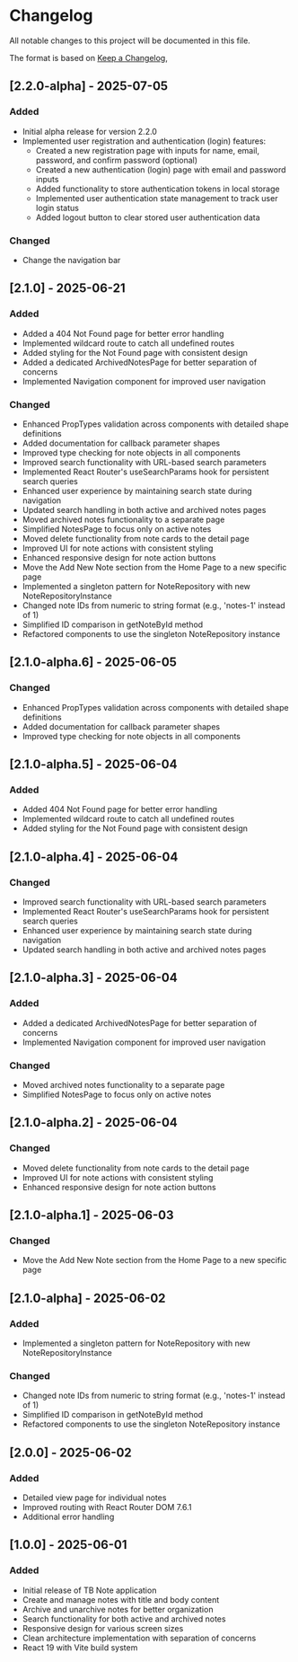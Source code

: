 # Changelog

All notable changes to this project will be documented in this file.

The format is based on [Keep a Changelog](https://keepachangelog.com/en/1.0.0/),

## [2.2.0-alpha] - 2025-07-05

### Added

- Initial alpha release for version 2.2.0
- Implemented user registration and authentication (login) features:
  - Created a new registration page with inputs for name, email, password, and confirm password (optional)
  - Created a new authentication (login) page with email and password inputs
  - Added functionality to store authentication tokens in local storage
  - Implemented user authentication state management to track user login status
  - Added logout button to clear stored user authentication data

### Changed

- Change the navigation bar

## [2.1.0] - 2025-06-21

### Added

- Added a 404 Not Found page for better error handling
- Implemented wildcard route to catch all undefined routes
- Added styling for the Not Found page with consistent design
- Added a dedicated ArchivedNotesPage for better separation of concerns
- Implemented Navigation component for improved user navigation

### Changed

- Enhanced PropTypes validation across components with detailed shape definitions
- Added documentation for callback parameter shapes
- Improved type checking for note objects in all components
- Improved search functionality with URL-based search parameters
- Implemented React Router's useSearchParams hook for persistent search queries
- Enhanced user experience by maintaining search state during navigation
- Updated search handling in both active and archived notes pages
- Moved archived notes functionality to a separate page
- Simplified NotesPage to focus only on active notes
- Moved delete functionality from note cards to the detail page
- Improved UI for note actions with consistent styling
- Enhanced responsive design for note action buttons
- Move the Add New Note section from the Home Page to a new specific page
- Implemented a singleton pattern for NoteRepository with new NoteRepositoryInstance
- Changed note IDs from numeric to string format (e.g., 'notes-1' instead of 1)
- Simplified ID comparison in getNoteById method
- Refactored components to use the singleton NoteRepository instance

## [2.1.0-alpha.6] - 2025-06-05

### Changed

- Enhanced PropTypes validation across components with detailed shape definitions
- Added documentation for callback parameter shapes
- Improved type checking for note objects in all components

## [2.1.0-alpha.5] - 2025-06-04

### Added

- Added 404 Not Found page for better error handling
- Implemented wildcard route to catch all undefined routes
- Added styling for the Not Found page with consistent design

## [2.1.0-alpha.4] - 2025-06-04

### Changed

- Improved search functionality with URL-based search parameters
- Implemented React Router's useSearchParams hook for persistent search queries
- Enhanced user experience by maintaining search state during navigation
- Updated search handling in both active and archived notes pages

## [2.1.0-alpha.3] - 2025-06-04

### Added

- Added a dedicated ArchivedNotesPage for better separation of concerns
- Implemented Navigation component for improved user navigation

### Changed

- Moved archived notes functionality to a separate page
- Simplified NotesPage to focus only on active notes

## [2.1.0-alpha.2] - 2025-06-04

### Changed

- Moved delete functionality from note cards to the detail page
- Improved UI for note actions with consistent styling
- Enhanced responsive design for note action buttons

## [2.1.0-alpha.1] - 2025-06-03

### Changed

- Move the Add New Note section from the Home Page to a new specific page

## [2.1.0-alpha] - 2025-06-02

### Added

- Implemented a singleton pattern for NoteRepository with new NoteRepositoryInstance

### Changed

- Changed note IDs from numeric to string format (e.g., 'notes-1' instead of 1)
- Simplified ID comparison in getNoteById method
- Refactored components to use the singleton NoteRepository instance

## [2.0.0] - 2025-06-02

### Added

- Detailed view page for individual notes
- Improved routing with React Router DOM 7.6.1
- Additional error handling

## [1.0.0] - 2025-06-01

### Added

- Initial release of TB Note application
- Create and manage notes with title and body content
- Archive and unarchive notes for better organization
- Search functionality for both active and archived notes
- Responsive design for various screen sizes
- Clean architecture implementation with separation of concerns
- React 19 with Vite build system
